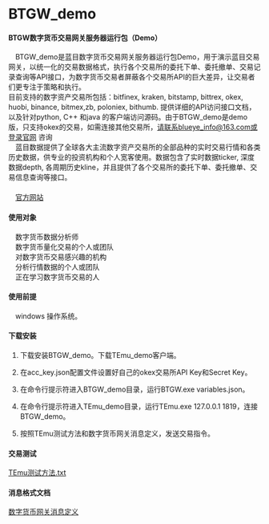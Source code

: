 # BTGW_demo
#### BTGW数字货币交易网关服务器运行包（Demo）

　BTGW_demo是蓝目数字货币交易网关服务器运行包Demo，用于演示蓝目交易网关，以统一化的交易数据格式，执行各个交易所的委托下单、委托撤单、交易记录查询等API接口，为数字货币交易者屏蔽各个交易所API的巨大差异，让交易者们更专注于策略和执行。<br>
  目前支持的数字资产交易所包括：bitfinex, kraken, bitstamp, bittrex, okex, huobi, binance, bitmex,zb, poloniex, bithumb. 提供详细的API访问接口文档，以及针对python, C++ 和java 的客户端访问源码。由于BTGW_demo是demo版，只支持okex的交易，如需连接其他交易所，请联系blueye_info@163.com或登录[官网](https://www.blueye.info) 咨询<br>
　蓝目数据提供了全球各大主流数字资产交易所的全部品种的实时交易行情和各类历史数据，供专业的投资机构和个人宽客使用。数据包含了实时数据ticker, 深度数据depth, 各周期历史kline，并且提供了各个交易所的委托下单、委托撤单、交易信息查询等接口。<br>
　<br>
　[官方网站](https://www.blueye.info)

#### 使用对象
　数字货币数据分析师<br>
　数字货币量化交易的个人或团队<br>
　对数字货币交易感兴趣的机构<br>
　分析行情数据的个人或团队<br>
　正在学习数字货币交易的人<br>
 
#### 使用前提
　windows 操作系统。<br>

#### 下载安装
1. 下载安装BTGW_demo。下载TEmu_demo客户端。

2. 在acc_key.json配置文件设置好自己的okex交易所API Key和Secret Key。

3. 在命令行提示符进入BTGW_demo目录，运行BTGW.exe variables.json。

6. 在命令行提示符进入TEmu_demo目录，运行TEmu.exe 127.0.0.1 1819，连接BTGW_demo。

7. 按照TEmu测试方法和数字货币网关消息定义，发送交易指令。

####  交易测试

[TEmu测试方法.txt](./TEmu测试方法.txt)


####  消息格式文档

[数字货币网关消息定义](./数字货币网关消息定义-20180622.docx)
